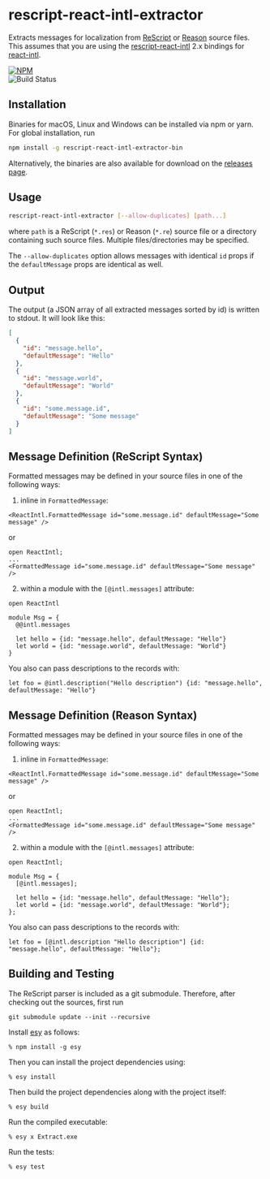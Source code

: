 # rescript-react-intl-extractor

Extracts messages for localization from [ReScript] or [Reason] source files.
This assumes that you are using the [rescript-react-intl] 2.x bindings for [react-intl].

[![NPM](https://nodei.co/npm/rescript-react-intl-extractor-bin.png?compact=true)](https://nodei.co/npm/rescript-react-intl-extractor-bin/)  
![Build Status](https://github.com/cca-io/rescript-react-intl-extractor/workflows/CI/badge.svg)

## Installation

Binaries for macOS, Linux and Windows can be installed via npm or yarn. For global installation, run

```sh
npm install -g rescript-react-intl-extractor-bin
```

Alternatively, the binaries are also available for download on the [releases page].

## Usage

```sh
rescript-react-intl-extractor [--allow-duplicates] [path...]
```

where `path` is a ReScript (`*.res`) or Reason (`*.re`) source file or a directory containing such source files. Multiple files/directories may be specified.

The `--allow-duplicates` option allows messages with identical `id` props if the `defaultMessage` props are identical as well.

## Output

The output (a JSON array of all extracted messages sorted by id) is written to stdout. It will look like this:

```json
[
  {
    "id": "message.hello",
    "defaultMessage": "Hello"
  },
  {
    "id": "message.world",
    "defaultMessage": "World"
  },
  {
    "id": "some.message.id",
    "defaultMessage": "Some message"
  }
]
```

## Message Definition (ReScript Syntax)

Formatted messages may be defined in your source files in one of the following ways:

1.  inline in `FormattedMessage`:

```rescript
<ReactIntl.FormattedMessage id="some.message.id" defaultMessage="Some message" />
```

or

```rescript
open ReactIntl;
...
<FormattedMessage id="some.message.id" defaultMessage="Some message" />
```

2.  within a module with the `[@intl.messages]` attribute:

```rescript
open ReactIntl

module Msg = {
  @@intl.messages

  let hello = {id: "message.hello", defaultMessage: "Hello"}
  let world = {id: "message.world", defaultMessage: "World"}
}
```

You also can pass descriptions to the records with:

```rescript
let foo = @intl.description("Hello description") {id: "message.hello", defaultMessage: "Hello"}
```

## Message Definition (Reason Syntax)

Formatted messages may be defined in your source files in one of the following ways:

1.  inline in `FormattedMessage`:

```reason
<ReactIntl.FormattedMessage id="some.message.id" defaultMessage="Some message" />
```

or

```reason
open ReactIntl;
...
<FormattedMessage id="some.message.id" defaultMessage="Some message" />
```

2.  within a module with the `[@intl.messages]` attribute:

```reason
open ReactIntl;

module Msg = {
  [@intl.messages];

  let hello = {id: "message.hello", defaultMessage: "Hello"};
  let world = {id: "message.world", defaultMessage: "World"};
};
```

You also can pass descriptions to the records with:

```reason
let foo = [@intl.description "Hello description"] {id: "message.hello", defaultMessage: "Hello"};
```

## Building and Testing

The ReScript parser is included as a git submodule. Therefore, after checking out the sources, first run

    git submodule update --init --recursive

Install [esy] as follows:

    % npm install -g esy

Then you can install the project dependencies using:

    % esy install

Then build the project dependencies along with the project itself:

    % esy build

Run the compiled executable:

    % esy x Extract.exe

Run the tests:

    % esy test

[rescript]: https://rescript-lang.org/
[reason]: https://reasonml.github.io
[rescript-react-intl]: https://github.com/cca-io/rescript-react-intl
[react-intl]: https://github.com/yahoo/react-intl
[releases page]: https://github.com/cca-io/rescript-react-intl-extractor/releases
[esy]: https://esy.sh

